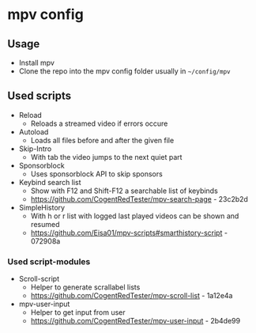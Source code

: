 # mpv config
## Usage
- Install mpv
- Clone the repo into the mpv config folder usually in `~/config/mpv`

## Used scripts
- Reload
    - Reloads a streamed video if errors occure
- Autoload
    - Loads all files before and after the given file
- Skip-Intro
    - With tab the video jumps to the next quiet part
- Sponsorblock
    - Uses sponsorblock API to skip sponsors
- Keybind search list
    - Show with F12 and Shift-F12 a searchable list of keybinds
    - https://github.com/CogentRedTester/mpv-search-page - 23c2b2d
- SimpleHistory
    - With h or r list with logged last played videos can be shown and resumed
    - https://github.com/Eisa01/mpv-scripts#smarthistory-script - 072908a


### Used script-modules
- Scroll-script
    - Helper to generate scrallabel lists
    - https://github.com/CogentRedTester/mpv-scroll-list - 1a12e4a
- mpv-user-input
    - Helper to get input from user
    - https://github.com/CogentRedTester/mpv-user-input - 2b4de99
